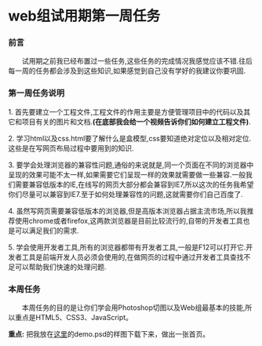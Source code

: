 web组试用期第一周任务
===================
### 前言
&emsp;&emsp;试用期之前我已经布置过一些任务,这些任务的完成情况我感觉应该不错.往后每一周的任务都会涉及到这些知识,如果感觉到自己没有学好的我建议你要巩固.
### 第一周任务说明<br>
1.&nbsp;首先要建立一个工程文件,工程文件的作用主要是方便管理项目中的代码以及其它和项目有关的图片和文档.**(在底部我会给一个视频告诉你们如何建立工程文件)**.<br>

2.&nbsp;学习html以及css.html要了解什么是盒模型,css要知道绝对定位以及相对定位.这些是在写网页布局过程中要用到的知识.<br>

3.&nbsp;要学会处理浏览器的兼容性问题,通俗的来说就是,同一个页面在不同的浏览器中呈现的效果可能不太一样,如果需要它们呈现一样的效果就需要做一些兼容.一般我们需要兼容低版本的IE,在线写的网页大部分都会兼容到IE7,所以这次的任务我希望你们尽量可以兼容到IE7.至于如何处理兼容性的问题,这就需要你们自己百度了.<br>

4.&nbsp;虽然写网页需要兼容低版本的浏览器,但是高版本浏览器占据主流市场,所以我推荐使用chrome或者firefox,这两款浏览器是目前比较流行的,自带的开发者工具也是可以满足我们的需求.<br>

5.&nbsp;学会使用开发者工具,所有的浏览器都带有开发者工具,一般是F12可以打开它.开发者工具是前端开发人员必须会使用的,在做网页的过程中通过开发者工具查找不足可以帮助我们快速的处理问题.<br>

### 本周任务
&emsp;&emsp;本周任务的目的是让你们学会用Photoshop切图以及Web组最基本的技能,所以重点是HTML5、CSS3、JavaScript。

**重点:** 把我放在[这里]()的demo.psd的样图下载下来，做出一张首页。